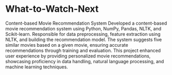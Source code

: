 # What-to-Watch-Next
Content-based Movie Recommendation System
Developed a content-based movie recommendation system using Python, NumPy, Pandas, NLTK, and Scikit-learn. Responsible for data preprocessing, feature extraction using NLTK, and building the recommendation model. The system suggests five similar movies based on a given movie, ensuring accurate recommendations through training and evaluation. This project enhanced user experience by providing personalized movie recommendations, showcasing proficiency in data handling, natural language processing, and machine learning techniques.
